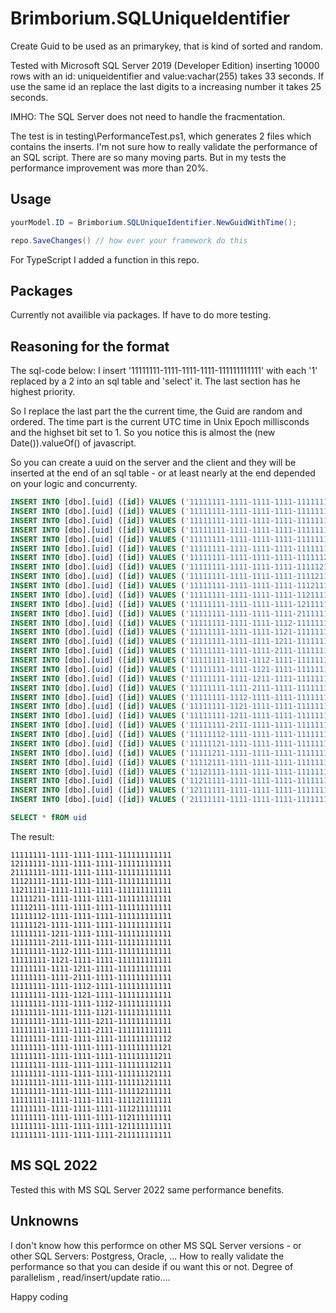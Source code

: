 # Brimborium.SQLUniqueIdentifier

Create Guid to be used as an primarykey, that is kind of sorted and random.

Tested with Microsoft SQL Server 2019 (Developer Edition) inserting 10000 rows with an id: uniqueidentifier and value:vachar(255) takes 33 seconds.
If use the same id an replace the last digits to a increasing number it takes 25 seconds. 

IMHO: The SQL Server does not need to handle the fracmentation.

The test is in testing\PerformanceTest.ps1, which generates 2 files which contains the inserts.
I'm not sure how to really validate the performance of an SQL script. There are so many moving parts.
But in my tests the performance improvement was more than 20%.

## Usage

```c#
yourModel.ID = Brimborium.SQLUniqueIdentifier.NewGuidWithTime();

repo.SaveChanges() // how ever your framework do this
```

For TypeScript I added a function in this repo.

## Packages

Currently not availible via packages. If have to do more testing.

## Reasoning for the format 

The sql-code below:
I insert '11111111-1111-1111-1111-111111111111' with each '1' replaced by a 2 into an sql table and 'select' it.
The last section has he highest priority.

So I replace the last part the the current time, the Guid are random and ordered.
The time part is the current UTC time in Unix Epoch millisconds and the highset bit set to 1.
So you notice this is almost the (new Date()).valueOf() of javascript.

So you can create a uuid on the server and the client and they will be inserted at the end of an sql table - or at least nearly at the end depended on your logic and concurrenty.

```SQL
INSERT INTO [dbo].[uid] ([id]) VALUES ('11111111-1111-1111-1111-111111111111');
INSERT INTO [dbo].[uid] ([id]) VALUES ('11111111-1111-1111-1111-111111111112');
INSERT INTO [dbo].[uid] ([id]) VALUES ('11111111-1111-1111-1111-111111111121');
INSERT INTO [dbo].[uid] ([id]) VALUES ('11111111-1111-1111-1111-111111111211');
INSERT INTO [dbo].[uid] ([id]) VALUES ('11111111-1111-1111-1111-111111112111');
INSERT INTO [dbo].[uid] ([id]) VALUES ('11111111-1111-1111-1111-111111121111');
INSERT INTO [dbo].[uid] ([id]) VALUES ('11111111-1111-1111-1111-111111211111');
INSERT INTO [dbo].[uid] ([id]) VALUES ('11111111-1111-1111-1111-111112111111');
INSERT INTO [dbo].[uid] ([id]) VALUES ('11111111-1111-1111-1111-111121111111');
INSERT INTO [dbo].[uid] ([id]) VALUES ('11111111-1111-1111-1111-111211111111');
INSERT INTO [dbo].[uid] ([id]) VALUES ('11111111-1111-1111-1111-112111111111');
INSERT INTO [dbo].[uid] ([id]) VALUES ('11111111-1111-1111-1111-121111111111');
INSERT INTO [dbo].[uid] ([id]) VALUES ('11111111-1111-1111-1111-211111111111');
INSERT INTO [dbo].[uid] ([id]) VALUES ('11111111-1111-1111-1112-111111111111');
INSERT INTO [dbo].[uid] ([id]) VALUES ('11111111-1111-1111-1121-111111111111');
INSERT INTO [dbo].[uid] ([id]) VALUES ('11111111-1111-1111-1211-111111111111');
INSERT INTO [dbo].[uid] ([id]) VALUES ('11111111-1111-1111-2111-111111111111');
INSERT INTO [dbo].[uid] ([id]) VALUES ('11111111-1111-1112-1111-111111111111');
INSERT INTO [dbo].[uid] ([id]) VALUES ('11111111-1111-1121-1111-111111111111');
INSERT INTO [dbo].[uid] ([id]) VALUES ('11111111-1111-1211-1111-111111111111');
INSERT INTO [dbo].[uid] ([id]) VALUES ('11111111-1111-2111-1111-111111111111');
INSERT INTO [dbo].[uid] ([id]) VALUES ('11111111-1112-1111-1111-111111111111');
INSERT INTO [dbo].[uid] ([id]) VALUES ('11111111-1121-1111-1111-111111111111');
INSERT INTO [dbo].[uid] ([id]) VALUES ('11111111-1211-1111-1111-111111111111');
INSERT INTO [dbo].[uid] ([id]) VALUES ('11111111-2111-1111-1111-111111111111');
INSERT INTO [dbo].[uid] ([id]) VALUES ('11111112-1111-1111-1111-111111111111');
INSERT INTO [dbo].[uid] ([id]) VALUES ('11111121-1111-1111-1111-111111111111');
INSERT INTO [dbo].[uid] ([id]) VALUES ('11111211-1111-1111-1111-111111111111');
INSERT INTO [dbo].[uid] ([id]) VALUES ('11112111-1111-1111-1111-111111111111');
INSERT INTO [dbo].[uid] ([id]) VALUES ('11121111-1111-1111-1111-111111111111');
INSERT INTO [dbo].[uid] ([id]) VALUES ('11211111-1111-1111-1111-111111111111');
INSERT INTO [dbo].[uid] ([id]) VALUES ('12111111-1111-1111-1111-111111111111');
INSERT INTO [dbo].[uid] ([id]) VALUES ('21111111-1111-1111-1111-111111111111');

SELECT * fROM uid

```

The result:

```Text
11111111-1111-1111-1111-111111111111
12111111-1111-1111-1111-111111111111
21111111-1111-1111-1111-111111111111
11121111-1111-1111-1111-111111111111
11211111-1111-1111-1111-111111111111
11111211-1111-1111-1111-111111111111
11112111-1111-1111-1111-111111111111
11111112-1111-1111-1111-111111111111
11111121-1111-1111-1111-111111111111
11111111-1211-1111-1111-111111111111
11111111-2111-1111-1111-111111111111
11111111-1112-1111-1111-111111111111
11111111-1121-1111-1111-111111111111
11111111-1111-1211-1111-111111111111
11111111-1111-2111-1111-111111111111
11111111-1111-1112-1111-111111111111
11111111-1111-1121-1111-111111111111
11111111-1111-1111-1112-111111111111
11111111-1111-1111-1121-111111111111
11111111-1111-1111-1211-111111111111
11111111-1111-1111-2111-111111111111
11111111-1111-1111-1111-111111111112
11111111-1111-1111-1111-111111111121
11111111-1111-1111-1111-111111111211
11111111-1111-1111-1111-111111112111
11111111-1111-1111-1111-111111121111
11111111-1111-1111-1111-111111211111
11111111-1111-1111-1111-111112111111
11111111-1111-1111-1111-111121111111
11111111-1111-1111-1111-111211111111
11111111-1111-1111-1111-112111111111
11111111-1111-1111-1111-121111111111
11111111-1111-1111-1111-211111111111
```

## MS SQL 2022

Tested this with MS SQL Server 2022 same performance benefits.

## Unknowns

I don't know how this performce on other MS SQL Server versions - or other SQL Servers: Postgress, Oracle, ...
How to really validate the performance so that you can deside if ou want this or not.
Degree of parallelism , read/insert/update ratio....


Happy coding